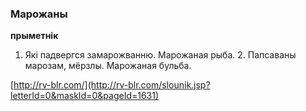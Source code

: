 ### Марожаны
**прыметнік**

1. Які падвергся замарожванню. Марожаная рыба. 2. Папсаваны марозам, мёрзлы. Марожаная бульба.

<a rel="author">[http://rv-blr.com/](http://rv-blr.com/slounik.jsp?letterId=0&maskId=0&pageId=1631)</a>
